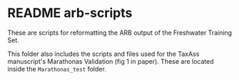 # README arb-scripts  

These are scripts for reformatting the ARB output of the Freshwater Training Set.  
  
This folder also includes the scripts and files used for the TaxAss manuscript's Marathonas Validation (fig 1 in paper). These are located inside the `Marathonas_test` folder.  
